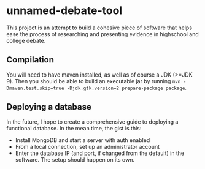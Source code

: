 # unnamed-debate-tool
This project is an attempt to build a cohesive piece of software that helps ease the process of researching and presenting evidence in highschool and college debate.

## Compilation
You will need to have maven installed, as well as of course a JDK (>=JDK 9). Then you should be able to build an executable jar by running ```mvn -Dmaven.test.skip=true -Djdk.gtk.version=2 prepare-package package```.

## Deploying a database
In the future, I hope to create a comprehensive guide to deploying a functional database. In the mean time, the gist is this:
* Install MongoDB and start a server with auth enabled
* From a local connection, set up an administrator account
* Enter the database IP (and port, if changed from the default) in the software. The setup should happen on its own.
